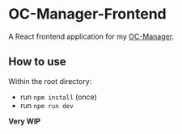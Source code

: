 # OC-Manager-Frontend

A React frontend application for my [OC-Manager](https://github.com/a-s-fernando/OC-Manager).

## How to use

Within the root directory:

- run `npm install` (once)
- run `npm run dev`

**Very WIP**
